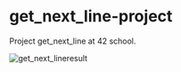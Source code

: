 # get_next_line-project
Project get_next_line at 42 school.

![get_next_lineresult](https://user-images.githubusercontent.com/121001795/209799692-5fbda861-fdcf-405f-b434-2fe1ff7c7a18.png)
